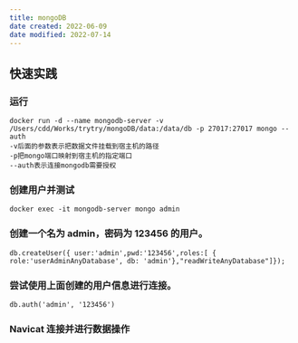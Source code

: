 ```yaml
---
title: mongoDB
date created: 2022-06-09
date modified: 2022-07-14
---
```


## 快速实践

### 运行

```
docker run -d --name mongodb-server -v /Users/cdd/Works/trytry/mongoDB/data:/data/db -p 27017:27017 mongo --auth 
-v后面的参数表示把数据文件挂载到宿主机的路径
-p把mongo端口映射到宿主机的指定端口
--auth表示连接mongodb需要授权
```

### 创建用户并测试

```
docker exec -it mongodb-server mongo admin
```

### 创建一个名为 admin，密码为 123456 的用户。

```
db.createUser({ user:'admin',pwd:'123456',roles:[ { role:'userAdminAnyDatabase', db: 'admin'},"readWriteAnyDatabase"]});
```

### 尝试使用上面创建的用户信息进行连接。

```
db.auth('admin', '123456')
```

### Navicat 连接并进行数据操作

